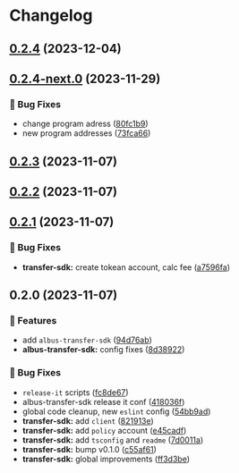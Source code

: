# Changelog

## [0.2.4](https://github.com/mfactory-lab/albus/compare/@albus-finance/transfer-sdk-v0.2.4-next.0...@albus-finance/transfer-sdk-v0.2.4) (2023-12-04)

## [0.2.4-next.0](https://github.com/mfactory-lab/albus/compare/@albus-finance/transfer-sdk-v0.2.3...@albus-finance/transfer-sdk-v0.2.4-next.0) (2023-11-29)


### 🐞 Bug Fixes

* change program adress ([80fc1b9](https://github.com/mfactory-lab/albus/commit/80fc1b9508b0cff28c61525eb7661bc8102b92dc))
* new program addresses ([73fca66](https://github.com/mfactory-lab/albus/commit/73fca66d856db7625e00009accf4d53ccbcd31b3))

## [0.2.3](https://github.com/mfactory-lab/albus/compare/@albus-finance/transfer-sdk-v0.2.2...@albus-finance/transfer-sdk-v0.2.3) (2023-11-07)

## [0.2.2](https://github.com/mfactory-lab/albus/compare/@albus-finance/transfer-sdk-v0.2.1...@albus-finance/transfer-sdk-v0.2.2) (2023-11-07)

## [0.2.1](https://github.com/mfactory-lab/albus/compare/@albus-finance/transfer-sdk-v0.2.0...@albus-finance/transfer-sdk-v0.2.1) (2023-11-07)


### 🐞 Bug Fixes

* **transfer-sdk:** create tokean account, calc fee ([a7596fa](https://github.com/mfactory-lab/albus/commit/a7596fa10009160c7c744587ce37f82c7a876ac7))

## 0.2.0 (2023-11-07)


### 🌟 Features

* add `albus-transfer-sdk` ([94d76ab](https://github.com/mfactory-lab/albus/commit/94d76abf7f16701478563982763a5e19faaac6b0))
* **albus-transfer-sdk:** config fixes ([8d38922](https://github.com/mfactory-lab/albus/commit/8d38922fbd707a359bf0487f8d874fdec506ca07))


### 🐞 Bug Fixes

* `release-it` scripts ([fc8de67](https://github.com/mfactory-lab/albus/commit/fc8de679d76dd74ca038f6e8e1ec1a9185eb3e5b))
* albus-transfer-sdk release it conf ([418036f](https://github.com/mfactory-lab/albus/commit/418036f14ba951d0fdfbf00f95e1864d4f601aa9))
* global code cleanup, new `eslint` config ([54bb9ad](https://github.com/mfactory-lab/albus/commit/54bb9adc237d48932424e5775d891c957401dd51))
* **transfer-sdk:** add `client` ([821913e](https://github.com/mfactory-lab/albus/commit/821913ef509aa2f6882cedbf503b2eefe56565ab))
* **transfer-sdk:** add `policy` account ([e45cadf](https://github.com/mfactory-lab/albus/commit/e45cadfd4cc3dede233f8056c74eee414c68c08d))
* **transfer-sdk:** add `tsconfig` and `readme` ([7d0011a](https://github.com/mfactory-lab/albus/commit/7d0011a94c9a37a3d75a2b326cf0b5adde883d69))
* **transfer-sdk:** bump v0.1.0 ([c55af61](https://github.com/mfactory-lab/albus/commit/c55af61effdf295ea99b87df6d50dad897ec5044))
* **transfer-sdk:** global improvements ([ff3d3be](https://github.com/mfactory-lab/albus/commit/ff3d3be173f5314e2994f4a4e5f1080e88b9d79f))